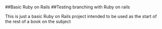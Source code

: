 ##Basic Ruby on Rails
##Testing branching with Ruby on rails

This is just a basic Ruby on Rails project intended to be used as the start of the rest of a book on the
subject

